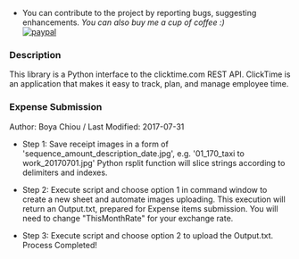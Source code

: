 - You can contribute to the project by reporting bugs, suggesting enhancements. 
*You can also buy me a cup of coffee :)
</br>*[![paypal](https://www.paypalobjects.com/en_US/i/btn/btn_donateCC_LG.gif)](https://paypal.me/boyac?locale.x=en_US)

### Description
This library is a Python interface to the clicktime.com REST API. ClickTime is an application that makes it easy to track, plan, and manage employee time.


### Expense Submission
Author: Boya Chiou
/ Last Modified: 2017-07-31

* Step 1: 
Save receipt images in a form of 'sequence_amount_description_date.jpg', e.g. '01_170_taxi to work_20170701.jpg'
Python rsplit function will slice strings according to delimiters and indexes.

* Step 2: 
Execute script and choose option 1 in command window to create a new sheet and automate images uploading.
This execution will return an Output.txt, prepared for Expense items submission.
You will need to change "ThisMonthRate" for your exchange rate.

* Step 3: 
Execute script and choose option 2 to upload the Output.txt.
Process Completed!


